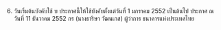 6. วันเริ่มต้นบังคับใช้
บ
ประกาศนี้ให้ใช้บังคับตั้งแต่วันที่ 1 มกราคม 2552 เป็นต้นไป
ประกาศ ณ วันที่ 11 ธันวาคม 2552
กร
(นางธาริษา วัฒนเกส)
ผู้ว่าการ
ธนาคารแห่งประเทศไทย
